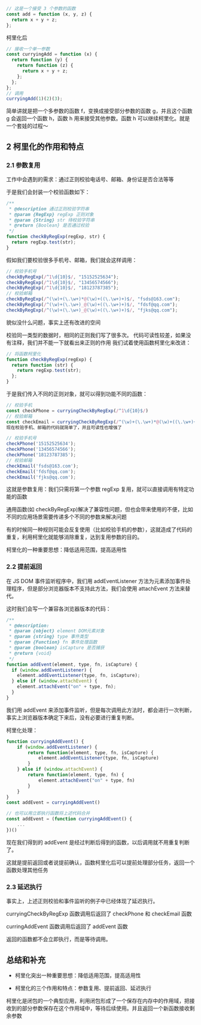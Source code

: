 ```js
// 这是一个接受 3 个参数的函数
const add = function (x, y, z) {
  return x + y + z;
};
```

柯里化后

```js
// 接收一个单一参数
const curryingAdd = function (x) {
  return function (y) {
    return function (z) {
      return x + y + z;
    };
  };
};
// 调用
curryingAdd(1)(2)(3);
```

简单讲就是把一个多参数的函数 f，变换成接受部分参数的函数 g，并且这个函数 g 会返回一个函数 h，函数 h 用来接受其他参数。函数 h 可以继续柯里化。就是一个套娃的过程～

## 2 柯里化的作用和特点

### 2.1 参数复用

工作中会遇到的需求：通过正则校验电话号、邮箱、身份证是否合法等等

于是我们会封装一个校验函数如下：

```js
/**
 * @description 通过正则校验字符串
 * @param {RegExp} regExp 正则对象
 * @param {String} str 待校验字符串
 * @return {Boolean} 是否通过校验
 */
function checkByRegExp(regExp, str) {
  return regExp.test(str);
}
```

假如我们要校验很多手机号、邮箱，我们就会这样调用：

```js
// 校验手机号
checkByRegExp(/^1\d{10}$/, "15152525634");
checkByRegExp(/^1\d{10}$/, "13456574566");
checkByRegExp(/^1\d{10}$/, "18123787385");
// 校验邮箱
checkByRegExp(/^(\w)+(\.\w+)*@(\w)+((\.\w+)+)$/, "fsds@163.com");
checkByRegExp(/^(\w)+(\.\w+)_@(\w)+((\.\w+)+)$/, "fdsf@qq.com");
checkByRegExp(/^(\w)+(\.\w+)_@(\w)+((\.\w+)+)$/, "fjks@qq.com");
```

貌似没什么问题，事实上还有改进的空间

校验同一类型的数据时，相同的正则我们写了很多次。
代码可读性较差，如果没有注释，我们并不能一下就看出来正则的作用
我们试着使用函数柯里化来改进：

```js
// 将函数柯里化
function checkByRegExp(regExp) {
  return function (str) {
    return regExp.test(str);
  };
}
```

于是我们传入不同的正则对象，就可以得到功能不同的函数：

```js
// 校验手机
const checkPhone = curryingCheckByRegExp(/^1\d{10}$/)
// 校验邮箱
const checkEmail = curryingCheckByRegExp(/^(\w)+(\.\w+)*@(\w)+((\.\w+)+)$/)
现在校验手机、邮箱的代码就简单了，并且可读性也增强了

// 校验手机号
checkPhone('15152525634');
checkPhone('13456574566');
checkPhone('18123787385');
// 校验邮箱
checkEmail('fsds@163.com');
checkEmail('fdsf@qq.com');
checkEmail('fjks@qq.com');
```

这就是参数复用：我们只需将第一个参数 regExp 复用，就可以直接调用有特定功能的函数

通用函数(如 checkByRegExp)解决了兼容性问题，但也会带来使用的不便，比如不同的应用场景需要传递多个不同的参数来解决问题

有的时候同一种规则可能会反复使用（比如校验手机的参数），这就造成了代码的重复，利用柯里化就能够消除重复，达到复用参数的目的。

柯里化的一种重要思想：降低适用范围，提高适用性

### 2.2 提前返回

在 JS DOM 事件监听程序中，我们用 addEventListener 方法为元素添加事件处理程序，但是部分浏览器版本不支持此方法，我们会使用 attachEvent 方法来替代。

这时我们会写一个兼容各浏览器版本的代码：

```js
/**
 * @description:
 * @param {object} element DOM元素对象
 * @param {string} type 事件类型
 * @param {Function} fn 事件处理函数
 * @param {boolean} isCapture 是否捕获
 * @return {void}
 */
function addEvent(element, type, fn, isCapture) {
  if (window.addEventListener) {
    element.addEventListener(type, fn, isCapture);
  } else if (window.attachEvent) {
    element.attachEvent("on" + type, fn);
  }
}
```

我们用 addEvent 来添加事件监听，但是每次调用此方法时，都会进行一次判断，事实上浏览器版本确定下来后，没有必要进行重复判断。

柯里化处理：

```js
function curryingAddEvent() {
    if (window.addEventListener) {
        return function(element, type, fn, isCapture) {
            element.addEventListener(type, fn, isCapture)
        }
    } else if (window.attachEvent) {
        return function(element, type, fn) {
            element.attachEvent("on" + type, fn)
        }
    }
}
const addEvent = curryingAddEvent()

// 也可以用立即执行函数将上述代码合并
const addEvent = (function curryingAddEvent() {
 	...
})()
```

现在我们得到的 addEvent 是经过判断后得到的函数，以后调用就不用重复判断了。

这就是提前返回或者说提前确认，函数柯里化后可以提前处理部分任务，返回一个函数处理其他任务

### 2.3 延迟执行

事实上，上述正则校验和事件监听的例子中已经体现了延迟执行。

curryingCheckByRegExp 函数调用后返回了 checkPhone 和 checkEmail 函数

curringAddEvent 函数调用后返回了 addEvent 函数

返回的函数都不会立即执行，而是等待调用。

## 总结和补充

- 柯里化突出一种重要思想：降低适用范围，提高适用性

- 柯里化的三个作用和特点：参数复用、提前返回、延迟执行

柯里化是闭包的一个典型应用，利用闭包形成了一个保存在内存中的作用域，把接收到的部分参数保存在这个作用域中，等待后续使用。并且返回一个新函数接收剩余参数
